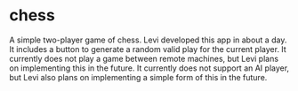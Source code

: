 chess
=====

A simple two-player game of chess. Levi developed this app in about a day. It includes a button to generate a random valid play for the current player. It currently does not play a game between remote machines, but Levi plans on implementing this in the future. It currently does not support an AI player, but Levi also plans on implementing a simple form of this in the future.
